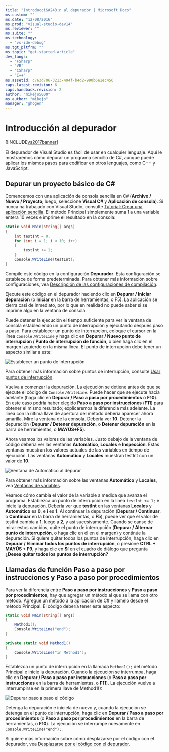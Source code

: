 ```yaml
---
title: "Introducci&#243;n al depurador | Microsoft Docs"
ms.custom: ""
ms.date: "12/08/2016"
ms.prod: "visual-studio-dev14"
ms.reviewer: ""
ms.suite: ""
ms.technology: 
  - "vs-ide-debug"
ms.tgt_pltfrm: ""
ms.topic: "get-started-article"
dev_langs: 
  - "FSharp"
  - "VB"
  - "CSharp"
  - "C++"
ms.assetid: c763d706-3213-494f-b4d2-990b6e1ec456
caps.latest.revision: 6
caps.handback.revision: 2
author: "mikejo5000"
ms.author: "mikejo"
manager: "ghogen"
---
```

# Introducci&#243;n al depurador
[!INCLUDE[vs2017banner](../code-quality/includes/vs2017banner.md)]

El depurador de Visual Studio es fácil de usar en cualquier lenguaje.  Aquí le mostraremos cómo depurar un programa sencillo de C\#, aunque puede aplicar los mismos pasos para codificar en otros lenguajes, como C\+\+ y JavaScript.  
  
##  <a name="BKMK_Start_debugging_a_VS_project"></a> Depurar un proyecto básico de C\#  
 Comencemos con una aplicación de consola sencilla en C\# \(**Archivo \/ Nuevo \/ Proyecto**; luego, seleccione **Visual C\#** y **Aplicación de consola**\).  Si nunca ha trabajado con Visual Studio, consulte [Tutorial: Crear una aplicación sencilla](../ide/walkthrough-create-a-simple-application-with-visual-csharp-or-visual-basic.md).  El método Principal simplemente suma 1 a una variable entera 10 veces e imprime el resultado en la consola:  
  
```c#  
static void Main(string[] args)  
{  
    int testInt = 0;  
    for (int i = 1; i < 10; i++)  
    {  
        testInt += 1;  
    }  
    Console.WriteLine(testInt);  
}  
```  
  
 Compile este código en la configuración **Depurador**.  Esta configuración se establece de forma predeterminada.  Para obtener más información sobre configuraciones, vea [Descripción de las configuraciones de compilación](../ide/understanding-build-configurations.md).  
  
 Ejecute este código en el depurador haciendo clic en **Depurar \/ Iniciar depuración** \(o **Iniciar** en la barra de herramientas, o F5\).  La aplicación se cierra casi de inmediato, por lo que en realidad no puede saber si se imprime algo en la ventana de consola.  
  
 Puede detener la ejecución el tiempo suficiente para ver la ventana de consola estableciendo un punto de interrupción y ejecutando después paso a paso.  Para establecer un punto de interrupción, coloque el cursor en la línea `Console.WriteLine` y haga clic en **Depurar \/ Nuevo punto de interrupción \/ Punto de interrupción de función**, o bien haga clic en el margen izquierdo en la misma línea.  El punto de interrupción debe tener un aspecto similar a este:  
  
 ![Establecer un punto de interrupción](../debugger/media/getstartedbreakpoint.png "GetStartedBreakpoint")  
  
 Para obtener más información sobre puntos de interrupción, consulte [Usar puntos de interrupción](../debugger/using-breakpoints.md).  
  
 Vuelva a comenzar la depuración.  La ejecución se detiene antes de que se ejecute el código de `Console.WriteLine`.  Puede hacer que se ejecute hacia adelante \(haga clic en **Depurar \/ Paso a paso por procedimientos**  o **F10**\).  En este caso podría haber elegido **Paso a paso por instrucciones** \(**F11**\) para obtener el mismo resultado; explicaremos la diferencia más adelante.  La línea con la última llave de apertura del método debería aparecer ahora amarilla.  Mire la ventana de la consola.  Debería ver **10**.  Detener la depuración \(**Depurar \/ Detener depuración**, o **Detener depuración** en la barra de herramientas, o **MAYÚS\+F5**\).  
  
 Ahora veamos los valores de las variables.  Justo debajo de la ventana de código debería ver las ventanas **Automático**, **Locales** e **Inspección**.  Estas ventanas muestran los valores actuales de las variables en tiempo de ejecución.  Las ventanas **Automático** y **Locales** muestran testInt con un valor de **10**.  
  
 ![Ventana de Automático al depurar](../debugger/media/getstartedwindows.png "GetStartedWindows")  
  
 Para obtener más información sobre las ventanas **Automático** y **Locales**, vea [Ventanas de variables](../Topic/Variable%20Windows.md).  
  
 Veamos cómo cambia el valor de la variable a medida que avanza el programa.  Establezca un punto de interrupción en la línea `testInt += 1;` e inicie la depuración.  Debería ver que **testInt** en las ventanas **Locales** y **Automático** es **0**, e **i** es **1**.  Al continuar la depuración \(**Depurar \/ Continuar**, o **Continuar** en la barra de herramientas, o **F5**\), puede ver que el valor de testInt cambia a **1**, luego a **2**, y así sucesivamente.  Cuando se canse de mirar estos cambios, quite el punto de interrupción \(**Depurar \/ Alternar punto de interrupción**, o haga clic en él en el margen\) y continúe la depuración.  Si quiere quitar todos los puntos de interrupción, haga clic en **Depurar \/ Eliminar todos los puntos de interrupción**, o presione **CTRL \+ MAYÚS \+ F9**, y haga clic en **Sí** en el cuadro de diálogo que pregunta **¿Desea quitar todos los puntos de interrupción?**  
  
## Llamadas de función Paso a paso por instrucciones y Paso a paso por procedimientos  
 Para ver la diferencia entre **Paso a paso por instrucciones** y **Paso a paso por procedimientos**, hay que agregar un método al que se llama con otro método.  Agregue un método a la aplicación de C\# y llámelo desde el método Principal.  El código debería tener este aspecto:  
  
```c#  
static void Main(string[] args)  
{  
    Method1();  
    Console.WriteLine("end");  
}  
  
private static void Method1()  
{  
    Console.WriteLine("in Method1");  
}  
```  
  
 Establezca un punto de interrupción en la llamada `Method1();` del método Principal e inicie la depuración.  Cuando la ejecución se interrumpa, haga clic en **Depurar \/ Paso a paso por instrucciones** \(o **Paso a paso por instrucciones** en la barra de herramientas, o **F11**\).  La ejecución vuelve a interrumpirse en la primera llave de Method1\(\):  
  
 ![Depurar paso a paso el código](../debugger/media/getstartedstepinto.png "GetStartedStepInto")  
  
 Detenga la depuración e iníciela de nuevo y, cuando la ejecución se detenga en el punto de interrupción, haga clic en **Depurar \/ Paso a paso por procedimientos**  \(o **Paso a paso por procedimientos** en la barra de herramientas, o **F10**\).  La ejecución se interrumpe nuevamente en `Console.WriteLine("end");`.  
  
 Si quiere más información sobre cómo desplazarse por el código con el depurador, vea [Desplazarse por el código con el depurador](../debugger/navigating-through-code-with-the-debugger.md).